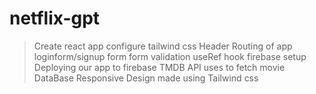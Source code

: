 # netflix-gpt

 >Create react app
 >configure tailwind css
 >Header
 >Routing of app
 >loginform/signup form
 >form validation
 >useRef hook
 >firebase setup
 >Deploying our app to firebase
 >TMDB API uses to fetch movie DataBase
 >Responsive Design made using Tailwind css

